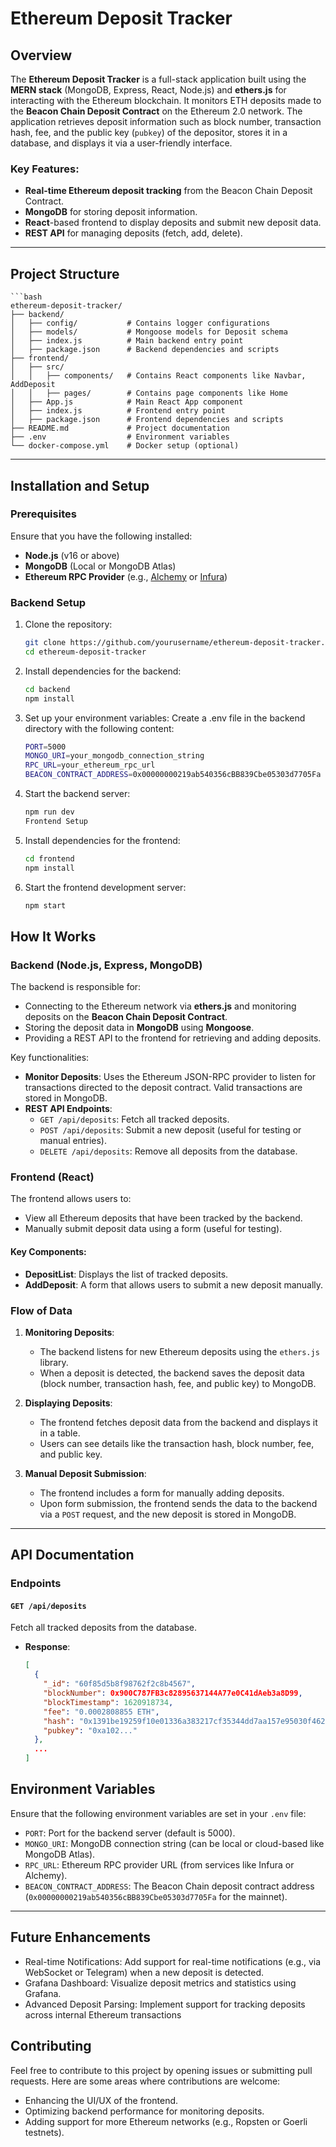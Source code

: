 # Ethereum Deposit Tracker

## Overview

The **Ethereum Deposit Tracker** is a full-stack application built using the **MERN stack** (MongoDB, Express, React, Node.js) and **ethers.js** for interacting with the Ethereum blockchain. It monitors ETH deposits made to the **Beacon Chain Deposit Contract** on the Ethereum 2.0 network. The application retrieves deposit information such as block number, transaction hash, fee, and the public key (`pubkey`) of the depositor, stores it in a database, and displays it via a user-friendly interface.

### Key Features:
- **Real-time Ethereum deposit tracking** from the Beacon Chain Deposit Contract.
- **MongoDB** for storing deposit information.
- **React**-based frontend to display deposits and submit new deposit data.
- **REST API** for managing deposits (fetch, add, delete).

---

## Project Structure

    ```bash
    ethereum-deposit-tracker/
    ├── backend/
    │   ├── config/           # Contains logger configurations
    │   ├── models/           # Mongoose models for Deposit schema
    │   ├── index.js          # Main backend entry point
    │   ├── package.json      # Backend dependencies and scripts
    ├── frontend/
    │   ├── src/
    │   │   ├── components/   # Contains React components like Navbar, AddDeposit
    │   │   ├── pages/        # Contains page components like Home
    │   ├── App.js            # Main React App component
    │   ├── index.js          # Frontend entry point
    │   ├── package.json      # Frontend dependencies and scripts
    ├── README.md             # Project documentation
    ├── .env                  # Environment variables
    └── docker-compose.yml    # Docker setup (optional)

---

## Installation and Setup

### Prerequisites
Ensure that you have the following installed:
- **Node.js** (v16 or above)
- **MongoDB** (Local or MongoDB Atlas)
- **Ethereum RPC Provider** (e.g., [Alchemy](https://www.alchemy.com/) or [Infura](https://infura.io/))

### Backend Setup

1. Clone the repository:
   ```bash
   git clone https://github.com/yourusername/ethereum-deposit-tracker.git
   cd ethereum-deposit-tracker
2. Install dependencies for the backend:

    ```bash
    cd backend
    npm install

3. Set up your environment variables: Create a .env file in the backend directory with the following content:

    ```bash
    PORT=5000
    MONGO_URI=your_mongodb_connection_string
    RPC_URL=your_ethereum_rpc_url
    BEACON_CONTRACT_ADDRESS=0x00000000219ab540356cBB839Cbe05303d7705Fa

4. Start the backend server:

    ```bash
    npm run dev
    Frontend Setup

5. Install dependencies for the frontend:

    ```bash
    cd frontend
    npm install

6. Start the frontend development server:

    ```bash
    npm start

## How It Works

### Backend (Node.js, Express, MongoDB)

The backend is responsible for:
- Connecting to the Ethereum network via **ethers.js** and monitoring deposits on the **Beacon Chain Deposit Contract**.
- Storing the deposit data in **MongoDB** using **Mongoose**.
- Providing a REST API to the frontend for retrieving and adding deposits.

Key functionalities:
- **Monitor Deposits**: Uses the Ethereum JSON-RPC provider to listen for transactions directed to the deposit contract. Valid transactions are stored in MongoDB.
- **REST API Endpoints**:
  - `GET /api/deposits`: Fetch all tracked deposits.
  - `POST /api/deposits`: Submit a new deposit (useful for testing or manual entries).
  - `DELETE /api/deposits`: Remove all deposits from the database.

### Frontend (React)

The frontend allows users to:
- View all Ethereum deposits that have been tracked by the backend.
- Manually submit deposit data using a form (useful for testing).

#### Key Components:
- **DepositList**: Displays the list of tracked deposits.
- **AddDeposit**: A form that allows users to submit a new deposit manually.

### Flow of Data
1. **Monitoring Deposits**:
   - The backend listens for new Ethereum deposits using the `ethers.js` library.
   - When a deposit is detected, the backend saves the deposit data (block number, transaction hash, fee, and public key) to MongoDB.

2. **Displaying Deposits**:
   - The frontend fetches deposit data from the backend and displays it in a table.
   - Users can see details like the transaction hash, block number, fee, and public key.

3. **Manual Deposit Submission**:
   - The frontend includes a form for manually adding deposits.
   - Upon form submission, the frontend sends the data to the backend via a `POST` request, and the new deposit is stored in MongoDB.

---

## API Documentation

### Endpoints

#### `GET /api/deposits`
Fetch all tracked deposits from the database.

- **Response**:
  ```json
  [
    {
      "_id": "60f85d5b8f98762f2c8b4567",
      "blockNumber": 0x900C787FB3c82895637144A77e0C41dAeb3a8D99,
      "blockTimestamp": 1620918734,
      "fee": "0.0002808855 ETH",
      "hash": "0x1391be19259f10e01336a383217cf35344dd7aa157e95030f46235448ef5e5d6",
      "pubkey": "0xa102..."
    },
    ...
  ]

## Environment Variables

Ensure that the following environment variables are set in your `.env` file:

- `PORT`: Port for the backend server (default is 5000).
- `MONGO_URI`: MongoDB connection string (can be local or cloud-based like MongoDB Atlas).
- `RPC_URL`: Ethereum RPC provider URL (from services like Infura or Alchemy).
- `BEACON_CONTRACT_ADDRESS`: The Beacon Chain deposit contract address (`0x00000000219ab540356cBB839Cbe05303d7705Fa` for the mainnet).

---

## Future Enhancements
- Real-time Notifications: Add support for real-time notifications (e.g., via WebSocket or Telegram) when a new deposit is detected.
- Grafana Dashboard: Visualize deposit metrics and statistics using Grafana.
- Advanced Deposit Parsing: Implement support for tracking deposits across internal Ethereum transactions

## Contributing
Feel free to contribute to this project by opening issues or submitting pull requests. Here are some areas where contributions are welcome:

- Enhancing the UI/UX of the frontend.
- Optimizing backend performance for monitoring deposits.
- Adding support for more Ethereum networks (e.g., Ropsten or Goerli testnets).
